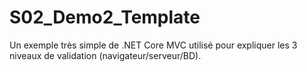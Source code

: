 # S02_Demo2_Template

Un exemple très simple de .NET Core MVC utilisé pour expliquer les 3 niveaux de validation (navigateur/serveur/BD).
